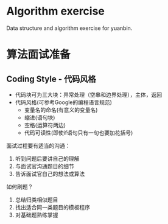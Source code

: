 Algorithm exercise
=======

Data structure and algorithm exercise for yuanbin.
# 算法面试准备

## Coding Style - 代码风格

- 代码块可为三大块：异常处理（空串和边界处理），主体，返回
- 代码风格(可参考Google的编程语言规范)
    - 变量名的命名(有意义的变量名)
    - 缩进(语句块)
    - 空格(运算符两边)
    - 代码可读性(即使if语句只有一句也要加花括号)

面试过程要有适当的沟通：
1. 听到问题后要讲自己的理解
2. 与面试官沟通题目的细节
3. 告诉面试官自己的想法或算法

如何刷题？
1. 总结归类相似题目
2. 找出适合同一类题目的模板程序
3. 对基础题熟练掌握